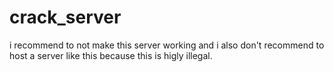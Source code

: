 # crack_server

i recommend to not make this server working and i also don't recommend to host a server like this because this is higly illegal.

